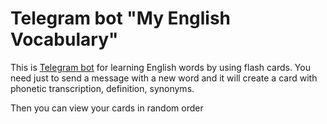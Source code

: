 Telegram bot "My English Vocabulary"
=====================================

This is [Telegram bot](https://t.me/myenglishvocabulary_bot) for learning
English words by using flash cards.
You need just to send a message with a new word and it will create a card
with phonetic transcription, definition, synonyms.

Then you can view your cards in random order 
